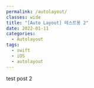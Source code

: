 ```yaml
---
permalink: /autolayout/
classes: wide
title: "[Auto Layout] 테스트용 2"
date: 2022-01-11
categories:
  - Autolayout
tags:
  - swift
  - iOS
  - autolayout
---
```


test post 2